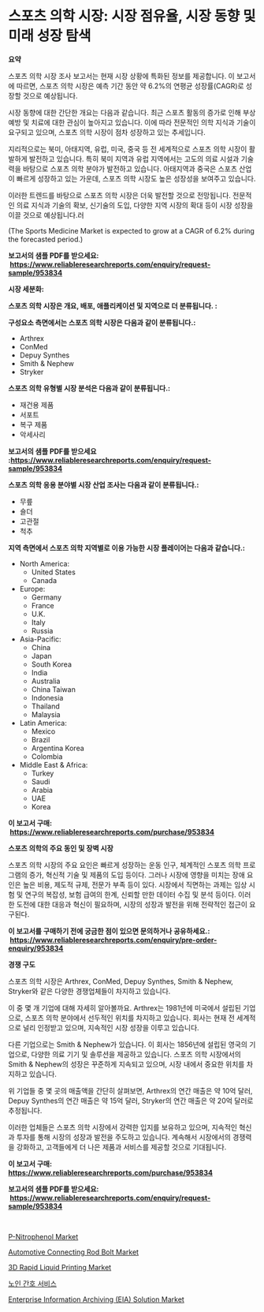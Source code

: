 <p><h1>스포츠 의학 시장: 시장 점유율, 시장 동향 및 미래 성장 탐색</h1></p><p><strong>요약</strong></p>
<p><p>스포츠 의학 시장 조사 보고서는 현재 시장 상황에 특화된 정보를 제공합니다. 이 보고서에 따르면, 스포츠 의학 시장은 예측 기간 동안 약 6.2%의 연평균 성장률(CAGR)로 성장할 것으로 예상됩니다.</p><p>시장 동향에 대한 간단한 개요는 다음과 같습니다. 최근 스포츠 활동의 증가로 인해 부상 예방 및 치료에 대한 관심이 높아지고 있습니다. 이에 따라 전문적인 의학 지식과 기술이 요구되고 있으며, 스포츠 의학 시장이 점차 성장하고 있는 추세입니다.</p><p>지리적으로는 북미, 아태지역, 유럽, 미국, 중국 등 전 세계적으로 스포츠 의학 시장이 활발하게 발전하고 있습니다. 특히 북미 지역과 유럽 지역에서는 고도의 의료 시설과 기술력을 바탕으로 스포츠 의학 분야가 발전하고 있습니다. 아태지역과 중국은 스포츠 산업이 빠르게 성장하고 있는 가운데, 스포츠 의학 시장도 높은 성장성을 보여주고 있습니다.</p><p>이러한 트렌드를 바탕으로 스포츠 의학 시장은 더욱 발전할 것으로 전망됩니다. 전문적인 의료 지식과 기술의 확보, 신기술의 도입, 다양한 지역 시장의 확대 등이 시장 성장을 이끌 것으로 예상됩니다.러</p><p>(The Sports Medicine Market is expected to grow at a CAGR of 6.2% during the forecasted period.)</p></p>
<p><strong>보고서의 샘플 PDF를 받으세요: &nbsp;<a href="https://www.reliableresearchreports.com/enquiry/request-sample/953834">https://www.reliableresearchreports.com/enquiry/request-sample/953834</a></strong></p>
<p><strong>시장 세분화:</strong></p>
<p><strong> 스포츠 의학 시장은 개요, 배포, 애플리케이션 및 지역으로 더 분류됩니다. :</strong></p>
<p><strong>구성요소 측면에서는 스포츠 의학 시장은 다음과 같이 분류됩니다.:</strong></p>
<p><ul><li>Arthrex</li><li>ConMed</li><li>Depuy Synthes</li><li>Smith & Nephew</li><li>Stryker</li></ul></p>
<p><strong> 스포츠 의학 유형별 시장 분석은 다음과 같이 분류됩니다.:</strong></p>
<p><ul><li>재건용 제품</li><li>서포트</li><li>복구 제품</li><li>악세사리</li></ul></p>
<p><strong>보고서의 샘플 PDF를 받으세요 :<a href="https://www.reliableresearchreports.com/enquiry/request-sample/953834">https://www.reliableresearchreports.com/enquiry/request-sample/953834</a></strong></p>
<p><strong> 스포츠 의학 응용 분야별 시장 산업 조사는 다음과 같이 분류됩니다.:</strong></p>
<p><ul><li>무릎</li><li>숄더</li><li>고관절</li><li>척추</li></ul></p>
<p><strong>지역 측면에서 스포츠 의학 지역별로 이용 가능한 시장 플레이어는 다음과 같습니다.:</strong></p>
<p><ul>
    <li>
        North America:
        <ul>
            <li>United States</li>
            <li>Canada</li>
        </ul>
    </li>
    <li>
        Europe:
        <ul>
            <li>Germany</li>
            <li>France</li>
            <li>U.K.</li>
            <li>Italy</li>
            <li>Russia</li>
        </ul>
    </li>
    <li>
        Asia-Pacific:
        <ul>
            <li>China</li>
            <li>Japan</li>
            <li>South Korea</li>
            <li>India</li>
            <li>Australia</li>
            <li>China Taiwan</li>
            <li>Indonesia</li>
            <li>Thailand</li>
            <li>Malaysia</li>
        </ul>
    </li>
    <li>
        Latin America:
        <ul>
            <li>Mexico</li>
            <li>Brazil</li>
            <li>Argentina Korea</li>
            <li>Colombia</li>
        </ul>
    </li>
    <li>
        Middle East & Africa:
        <ul>
            <li>Turkey</li>
            <li>Saudi</li>
            <li>Arabia</li>
            <li>UAE</li>
            <li>Korea</li>
        </ul>
    </li>
    </ul></p>
<p><strong>이 보고서 구매: &nbsp;<a href="https://www.reliableresearchreports.com/purchase/953834">https://www.reliableresearchreports.com/purchase/953834</a></strong></p>
<p><strong>스포츠 의학의 주요 동인 및 장벽 시장</strong></p>
<p><p>스포츠 의학 시장의 주요 요인은 빠르게 성장하는 운동 인구, 체계적인 스포츠 의학 프로그램의 증가, 혁신적 기술 및 제품의 도입 등이다. 그러나 시장에 영향을 미치는 장애 요인은 높은 비용, 제도적 규제, 전문가 부족 등이 있다. 시장에서 직면하는 과제는 임상 시험 및 연구의 복잡성, 보험 급여의 한계, 신뢰할 만한 데이터 수집 및 분석 등이다. 이러한 도전에 대한 대응과 혁신이 필요하며, 시장의 성장과 발전을 위해 전략적인 접근이 요구된다.</p></p>
<p><strong>이 보고서를 구매하기 전에 궁금한 점이 있으면 문의하거나 공유하세요.: &nbsp;<a href="https://www.reliableresearchreports.com/enquiry/pre-order-enquiry/953834">https://www.reliableresearchreports.com/enquiry/pre-order-enquiry/953834</a></strong></p>
<p><strong>경쟁 구도</strong></p>
<p><p>스포츠 의학 시장은 Arthrex, ConMed, Depuy Synthes, Smith & Nephew, Stryker와 같은 다양한 경쟁업체들이 차지하고 있습니다. </p><p>이 중 몇 개 기업에 대해 자세히 알아볼까요. Arthrex는 1981년에 미국에서 설립된 기업으로, 스포츠 의학 분야에서 선두적인 위치를 차지하고 있습니다. 회사는 현재 전 세계적으로 널리 인정받고 있으며, 지속적인 시장 성장을 이루고 있습니다.</p><p>다른 기업으로는 Smith & Nephew가 있습니다. 이 회사는 1856년에 설립된 영국의 기업으로, 다양한 의료 기기 및 솔루션을 제공하고 있습니다. 스포츠 의학 시장에서의 Smith & Nephew의 성장은 꾸준하게 지속되고 있으며, 시장 내에서 중요한 위치를 차지하고 있습니다.</p><p>위 기업들 중 몇 곳의 매출액을 간단히 살펴보면, Arthrex의 연간 매출은 약 10억 달러, Depuy Synthes의 연간 매출은 약 15억 달러, Stryker의 연간 매출은 약 20억 달러로 추정됩니다.</p><p>이러한 업체들은 스포츠 의학 시장에서 강력한 입지를 보유하고 있으며, 지속적인 혁신과 투자를 통해 시장의 성장과 발전을 주도하고 있습니다. 계속해서 시장에서의 경쟁력을 강화하고, 고객들에게 더 나은 제품과 서비스를 제공할 것으로 기대됩니다.</p></p>
<p><strong>이 보고서 구매: &nbsp; <a href="https://www.reliableresearchreports.com/purchase/953834">https://www.reliableresearchreports.com/purchase/953834</a></strong></p>
<p><strong>보고서의 샘플 PDF를 받으세요: &nbsp;<a href="https://www.reliableresearchreports.com/enquiry/request-sample/953834">https://www.reliableresearchreports.com/enquiry/request-sample/953834</a></strong><strong></strong></p>
<p>&nbsp;</p>
<p><p><a href="https://issuu.com/reportprime-2/docs/p-nitrophenol-market-size-2030.pptx">P-Nitrophenol Market</a></p><p><a href="https://github.com/FassouRP/Market-Research-Report-List-3/blob/main/automotive-connecting-rod-bolt-market.md">Automotive Connecting Rod Bolt Market</a></p><p><a href="https://glittery-fuchsia-86a.notion.site/3D-Rapid-Liquid-Printing-Market-Size-Global-Industry-Overview-Market-Segmentation-and-Forecast-20-812de36267a3448fb325dc7e132866b6">3D Rapid Liquid Printing Market</a></p><p><a href="https://github.com/mpodehpw07370073/Market-Research-Report-List-1/blob/main/5000478184961.md">노인 간호 서비스</a></p><p><a href="https://acidic-farm-354.notion.site/Enterprise-Information-Archiving-EIA-Solution-Market-Size-Market-Trends-and-Growth-Outlook-forec-6e4f12e2e8d8428b8cb767df2c515374">Enterprise Information Archiving (EIA) Solution Market</a></p></p>